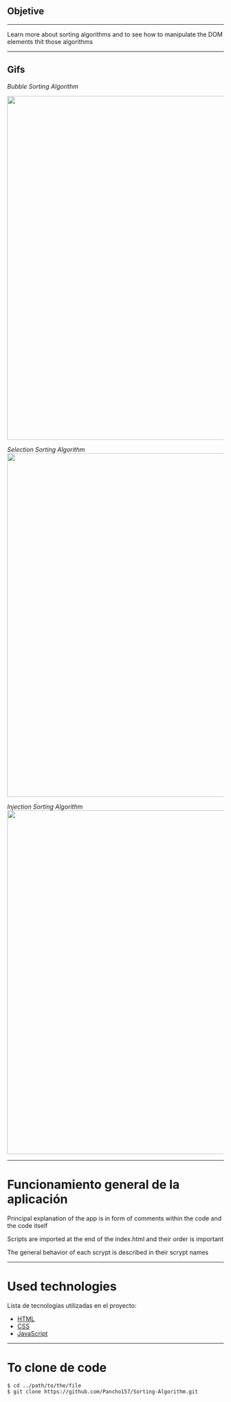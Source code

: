 ## Objetive

---

Learn more about sorting algorithms and to see how to manipulate the DOM elements thit those algorithms

---

## Gifs 

_Bubble Sorting Algorithm_

<img src="./Assets/Sorting Algorithm.gif" width="800" />

_Selection Sorting Algorithm_
<img src="./Assets/Selection Algorithm.gif" width="800" />

_Injection Sorting Algorithm_
<img src="./Assets/Insertion Algorithm.gif" width="800" />

---

# Funcionamiento general de la aplicación

Principal explanation of the app is in form of comments within the code and the code itself

Scripts are imported at the end of the index.html and their order is important

The general behavior of each scrypt is described in their scrypt names

---

# Used technologies

Lista de tecnologías utilizadas en el proyecto:

- [HTML](https://developer.mozilla.org/es/docs/Web/HTML)
- [CSS](https://developer.mozilla.org/es/docs/Web/CSS)
- [JavaScript](https://developer.mozilla.org/es/docs/Web/JavaScript)

---

# To clone de code

```
$ cd ../path/to/the/file
$ git clone https://github.com/Pancho157/Sorting-Algorithm.git
```
